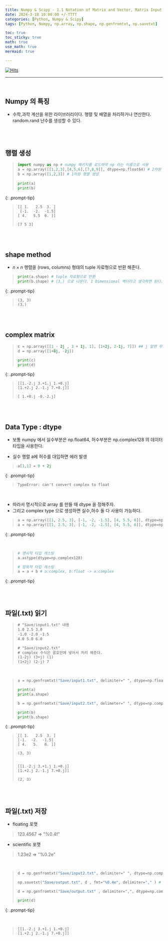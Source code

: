 ```yaml
---
title: Numpy & Scipy - 1.1 Notation of Matrix and Vector, Matrix Input and Output
date: 2024-3-18 10:00:00 +/-TTTT
categories: [Python, Numpy & Scipy]
tags: [Python, Numpy, np.array, np.shape, np.genfromtxt, np.savetxt]     # TAG names should always be lowercase

toc: true
toc_sticky: true
math: true
use_math: true
mermaid: true

---
```


[![Hits](https://hits.seeyoufarm.com/api/count/incr/badge.svg?url=https%3A%2F%2Fepheria.github.io&count_bg=%2379C83D&title_bg=%23555555&icon=&icon_color=%23E7E7E7&title=views&edge_flat=false)](https://hits.seeyoufarm.com)

---

<br>

## Numpy 의 특징

- 수학,과학 계산을 위한 라이브러리이다. 행렬 및 배열을 처리하거나 연산한다. random.rand 난수를 생성할 수 있다.

<br>
<br>

## 행렬 생성

> ```python
> import numpy as np # numpy 패키지를 로드하여 np 라는 이름으로 사용      
> a = np.array([[1,2,3],[4,5,6],[7,8,9]], dtype=np.float64) # 2차원 행렬 생성     
> b = np.array([1,2,3]) # 1차원 행렬 생성     
>     
> print(a)
> print(b)
> ```
{: .prompt-tip}

> ``` console
> [[ 1.   2.5  3. ]
>  [-1.  -2.  -1.5]
> [ 4.   5.5  6. ]]
>
> [7 5 3]
> ```

<br>
<br>

## shape method

- $n \times n$ 행렬을 (rows, columns) 형태의 tuple 자료형으로 반환 해준다.

> ```python
> print(a.shape) # tuple 자료형으로 반환
> print(b.shape) # (3,) 으로 나온다. 1 Dimensional 벡터라고 생각하면 된다.
> ```
{: .prompt-tip}

> ```console
> (3, 3)
> (3,)
> ```

<br>
<br>

## complex matrix

> ```python
> c = np.array([[1 - 2j , 3 + 1j, 1], [1+2j, 2-1j, 7]]) ## j 앞엔 무조건 숫자가 와야한다.
> d = np.array([1+8j, -2j])
> 
> print(c)
> print(d)
> ```
{: .prompt-tip}

> ```console
> [[1.-2.j 3.+1.j 1.+0.j]
> [1.+2.j 2.-1.j 7.+0.j]]
>
>[ 1.+8.j -0.-2.j]
> ```

<br>
<br>

## Data Type : dtype

- 보통 numpy 에서 실수부분은 np.float64, 허수부분은 np.complex128 의 데이터 타입을 사용한다.

- 실수 행렬 a에 허수를 대입하면 에러 발생

> ```python
> a[1,1] = 0 + 2j
> ```
{: .prompt-tip}

> ```console
> TypeError: can't convert complex to float
> ```

<br>

- 따라서 명시적으로 array 를 만들 때 dtype 을 정해주자.
- 그리고 complex type 으로 생성하면 실수,허수 둘 다 사용이 가능하다.

> ```python
> a = np.array([[1, 2.5, 3], [-1, -2, -1.5], [4, 5.5, 6]], dtype=np.float64) ## dtype 이 default 매개변수로 생략되어 있었기 때문
> a = np.array([[1, 2.5, 3], [-1, -2, -1.5], [4, 5.5, 6]], dtype=np.complex128) ## 애초에 complex 타입으로 하면 실수,허수 둘다 사용가능
> ```
{: .prompt-tip}

<br>

> ```python
> # 명시적 타입 캐스팅
> a.astype(dtype=np.complex128)
>
> # 암묵적 타입 캐스팅
> a = a + b # a:complex, b:float -> a:complex
> ```
{: .prompt-tip}

<br>
<br>

## 파일(.txt) 읽기

> ``` txt
> # "Save/input1.txt" 내용
> 1.0 2.5 3.0
> -1.0 -2.0 -1.5
> 4.0 5.0 6.0
>
> # "Save/input2.txt"
> # complex 수식은 괄호안에 넣어서 처리 해준다.
> (1-2j) (3+j) (1) 
> (1+2j) (2-j) 7
> ```

<br>

> ```python
> a = np.genfromtxt("Save/input1.txt", delimiter=" ", dtype=np.float64) # path, 구분자(공백, "," ...) , 데이터 타입
> 
> print(a)
> print(a.shape)
>
> b = np.genfromtxt("Save/input2.txt", delimeter=" ", dtype=np.complex128)
> 
> print(b)
> print(b.shape)
> ```
{: .prompt-tip}

> ```console
> [[ 1.   2.5  3. ]
> [-1.  -2.  -1.5]
> [ 4.   5.   6. ]]
>
> (3, 3)
>
>
> [[1.-2.j 3.+1.j 1.+0.j]
> [1.+2.j 2.-1.j 7.+0.j]]
>
> (2, 3)
> ```

<br>
<br>

## 파일(.txt) 저장

- floating 포맷 
> 123.4567 => "%0.4f"

- scientific 포맷
> 1.23e2 => "%0.2e"

<br>

> ```python
> d = np.genfromtxt("Save/input2.txt", delimiter=" ", dtype=np.complex128)
> 
> np.savetxt("Save/output.txt", d , fmt="%0.4e", delimiter="," ) # 저장할 경로, 저장할 행렬, 포맷, 구분자 순서이다.
> 
> d = np.genfromtxt("Save/output.txt" , delimiter=",", dtype=np.complex128)
> 
> print(d)
> ```
{: .prompt-tip}

<br>

> ```console
> [[1.-2.j 3.+1.j 1.+0.j]
> [1.+2.j 2.-1.j 7.+0.j]]
> ```